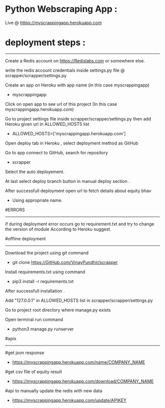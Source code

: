 # Python Webscraping App :

Live @ https://myscrappingapp.herokuapp.com


# deployment steps :
_______________________________

Create a Redis account on https://Redislabs.com or somewhere else.

write the redis account credentials inside settings.py file @ scrapper/scrapper/settings.py

Create an app on Heroku with app name (in this case myscrappingapp)
 
 - myscrappingapp

Click on open app to see url of this project (In this case myscrappingapp.herokuapp.com)

Go to project settings file inside scrapper/scrapper/settings.py then add Heroku given url in ALLOWED_HOSTS list

 - ALLOWED_HOSTS=['myscrappingapp.herokuapp.com']


Open  deploy tab in Heroku , select deployment method as GitHub

Go to app connect to GitHub, search for repository 
 
 - scrapper

Select the auto deployement.

At last select deploy branch button  in manual deploy section .

After successfull deployment open url to fetch details about equity bhav 

 - Using appropriate name.




#ERRORS
____________________________

if during deployment error occurs go to requirement.txt and try to change the version of module  According to Heroku suggest.



#offline deployment
______________________________
Download the project using git command
 
 - git clone https://GitHub.com/VinayPundhir/scrapper

Install requirements.txt using command
 
 - pip3 install -r requirements.txt


After successfull installation .

Add "127.0.0.1" in ALLOWED_HOSTS list in scrapper/scrapper/settings.py

Go to project root directory where manage.py exists

Open terminal run command
 
 - python3 manage.py runserver 


#apis
_________________________________________________

#get json response

 - https://myscrappingapp.herokuapp.com/name/COMPANY_NAME

#get csv file of equity result

 - https://myscrappingapp.herokuapp.com/download/COMPANY_NAME

#api to manually update the redis with new data

 - https://myscrappingapp.herokuapp.com/update/APIKEY

 




 
